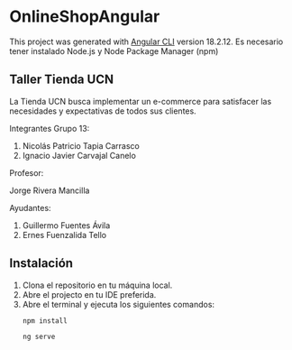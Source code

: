 # OnlineShopAngular

This project was generated with [Angular CLI](https://github.com/angular/angular-cli) version 18.2.12.
Es necesario tener instalado Node.js y Node Package Manager (npm)

## Taller Tienda UCN 
  La Tienda UCN busca implementar un e-commerce para satisfacer las necesidades y expectativas de todos sus clientes.
  
Integrantes Grupo 13:
  1. Nicolás Patricio Tapia Carrasco
  2. Ignacio Javier Carvajal Canelo

Profesor: 

  Jorge Rivera Mancilla
    
Ayudantes: 

  1. Guillermo Fuentes Ávila
  2. Ernes Fuenzalida Tello
    
## Instalación
1. Clona el repositorio en tu máquina local.
2. Abre el projecto en tu IDE preferida.
3. Abre el terminal y ejecuta los siguientes comandos:
   ```sh
   npm install
   ```
   ```sh
   ng serve
   ```
